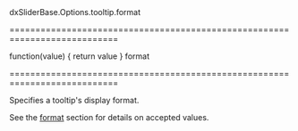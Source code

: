 <!--id-->dxSliderBase.Options.tooltip.format<!--/id-->
===========================================================================
<!--default-->function(value) { return value }<!--/default-->
<!--type-->format<!--/type-->
===========================================================================

<!--shortDescription-->
Specifies a tooltip's display format.
<!--/shortDescription-->

<!--fullDescription-->
See the [format](/Documentation/ApiReference/Common/Object_Structures/format/) section for details on accepted values. 
<!--/fullDescription-->
